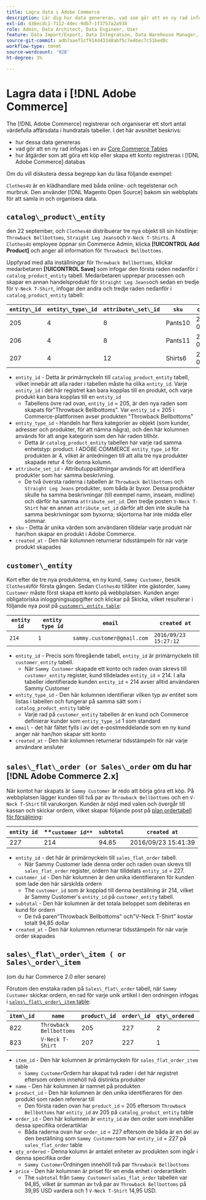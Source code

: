 ```yaml
---
title: Lagra data i Adobe Commerce
description: Lär dig hur data genereras, vad som gör att en ny rad infogas och hur åtgärder registreras i Adobe Commerce-databasen.
exl-id: 436ecdc1-7112-4dec-9db7-1f3757a2a938
role: Admin, Data Architect, Data Engineer, User
feature: Data Import/Export, Data Integration, Data Warehouse Manager, Commerce Tables
source-git-commit: adb7aaef1cf914d43348abf5c7e4bec7c51bed0c
workflow-type: tm+mt
source-wordcount: '928'
ht-degree: 3%

---
```


# Lagra data i [!DNL Adobe Commerce]

The [!DNL Adobe Commerce] registrerar och organiserar ett stort antal värdefulla affärsdata i hundratals tabeller. I det här avsnittet beskrivs:

* hur dessa data genereras
* vad gör att en ny rad infogas i en av [Core Commerce Tables](../data-warehouse-mgr/common-mage-tables.md)
* hur åtgärder som att göra ett köp eller skapa ett konto registreras i [!DNL Adobe Commerce] databas

Om du vill diskutera dessa begrepp kan du läsa följande exempel:

`Clothes4U` är en klädhandlare med både online- och tegelstenar och murbruk. Den använder [!DNL Magento Open Source] bakom sin webbplats för att samla in och organisera data.

## `catalog\_product\_entity`

den 22 september, och `Clothes4U` distribuerar tre nya objekt till sin höstlinje: `Throwback Bellbottoms`, `Straight Leg Jeans`och `V-Neck T-Shirts`. A `Clothes4U` employee öppnar sin Commerce Admin, klicka **[!UICONTROL Add Product]** och anger all information för `Throwback Bellbottoms`.

Uppfyrad med alla inställningar för `Throwback Bellbottoms`, klickar medarbetaren **[!UICONTROL Save]** som infogar den första raden nedanför i `catalog_product_entity` tabell. Medarbetaren upprepar processen och skapar en annan handelsprodukt för `Straight Leg Jeans`och sedan en tredje för `V-Neck T-Shirt`, infogar den andra och tredje raden nedanför i `catalog_product_entity` tabell:

| **`entity\_id`** | **`entity\_type\_id`** | **`attribute\_set\_id`** | **`sku`** | **`created\_at`** |
|---|---|---|---|---|
| 205 | 4 | 8 | Pants10 | 2016/09/22 09:15:43 |
| 206 | 4 | 8 | Pants11 | 2016/09/22 09:18:17 |
| 207 | 4 | 12 | Shirts6 | 2016/09/22 09:24:02 |

* `entity_id` - Detta är primärnyckeln till `catalog_product_entity` tabell, vilket innebär att alla rader i tabellen måste ha olika `entity_id`. Varje `entity_id` i det här registret kan bara kopplas till en produkt, och varje produkt kan bara kopplas till en `entity_id`
   * Tabellens övre rad ovan, `entity_id` = 205, är den nya raden som skapats för&quot;Throwback Bellbottoms&quot;. Var `entity_id` = 205 i Commerce-plattformen avser produkten &quot;Throwback Bellbottoms&quot;
* `entity_type_id` - Handeln har flera kategorier av objekt (som kunder, adresser och produkter, för att nämna några), och den här kolumnen används för att ange kategorin som den här raden tillhör.
   * Detta är `catalog_product_entity` tabellen har varje rad samma enhetstyp: product. I ADOBE COMMERCE `entity_type_id` för produkten är 4, vilket är anledningen till att alla tre nya produkter skapade retur 4 för denna kolumn.
* `attribute_set_id` - Attributuppsättningar används för att identifiera produkter som har samma beskrivning.
   * De två översta raderna i tabellen är `Throwback Bellbottoms` och `Straight Leg Jeans` produkter, som båda är byxor. Dessa produkter skulle ha samma beskrivningar (till exempel namn, inseam, midline) och därför ha samma `attribute_set_id`. Den tredje posten `V-Neck T-Shirt` har en annan `attribute_set_id` därför att den inte skulle ha samma beskrivningar som byxorna; skjortorna har inte midda eller sömmar.
* `sku` - Detta är unika värden som användaren tilldelar varje produkt när han/hon skapar en produkt i Adobe Commerce.
* `created_at` - Den här kolumnen returnerar tidsstämpeln för när varje produkt skapades

## `customer\_entity`

Kort efter de tre nya produkterna, en ny kund, `Sammy Customer`, besök `Clothes4U`för första gången. Sedan `Clothes4U` tillåter inte gästorder, `Sammy Customer` måste först skapa ett konto på webbplatsen. Kunden anger obligatoriska inloggningsuppgifter och klickar på Skicka, vilket resulterar i följande nya post på [`customer\_entity table`](../data-warehouse-mgr/cust-ent-table.md):

| **`entity id`** | **`entity type id`** | **`email`** | **`created at`** |
|---|---|---|---|
| `214` | `1` | `sammy.customer@gmail.com` | `2016/09/23 15:27:12` |

* `entity_id` - Precis som föregående tabell, `entity_id` är primärnyckeln till `customer_entity` tabell.
   * När `Sammy Customer` skapade ett konto och raden ovan skrevs till `customer_entity` register, kund tilldelades `entity_id` = 214. I alla tabeller identifierade kunden `entity_id` = 214 avser alltid användaren Sammy Customer
* `entity_type_id` - Den här kolumnen identifierar vilken typ av entitet som listas i tabellen och fungerar på samma sätt som i `catalog_product_entity` table
   * Varje rad på `customer_entity` tabellen är en kund och Commerce definierar kunder som `entity_type_id` 1 som standard
* `email` - det här fältet fylls i av det e-postmeddelande som en ny kund anger när han/hon skapar sitt konto
* `created_at` - Den här kolumnen returnerar tidsstämpeln för när varje användare ansluter

## `sales\_flat\_order (or Sales\_order` om du har [!DNL Adobe Commerce 2.x]

När kontot har skapats är `Sammy Customer` är redo att börja göra ett köp. På webbplatsen lägger kunden till två par av `Throwback Bellbottoms` och en `V-Neck T-Shirt` till varukorgen. Kunden är nöjd med valen och övergår till kassan och skickar ordern, vilket skapar följande post på [plan ordertabell för försäljning](../data-warehouse-mgr/sales-flat-order-table.md):

| **`entity id`** | **`customer id**` | **`subtotal`** | **`created at`** |
|---|---|---|---|
| 227 | 214 | 94.85 | 2016/09/23 15:41:39 |

* `entity_id` - det här är primärnyckeln till `sales_flat_order` tabell.
   * När Sammy Customer lade denna order och raden ovan skrevs till `sales_flat_order` register, ordern har tilldelats `entity_id` = 227.
* `customer_id` - Den här kolumnen är den unika identifieraren för kunden som lade den här särskilda ordern
   * The `customer_id` som är kopplad till denna beställning är 214, vilket är Sammy Customer&#39;s `entity_id` på `customer_entity` tabell.
* `subtotal` - Den här kolumnen är det totala beloppet som debiteras en kund för ordern
   * De två paren&quot;Throwback Bellbottoms&quot; och&quot;V-Neck T-Shirt&quot; kostar totalt 94,85 dollar
* `created_at` - Den här kolumnen returnerar tidsstämpeln för när varje order skapades

## `sales\_flat\_order\_item ( or Sales\_order\_item`

(om du har Commerce 2.0 eller senare)

Förutom den enstaka raden på `Sales\_flat\_order` tabell, när `Sammy Customer` skickar ordern, en rad för varje unik artikel i den ordningen infogas i [`sales\_flat\_order\_item` table](../data-warehouse-mgr/sales-flat-order-item-table.md):

| **`item\_id`** | **`name`** | **`product\_id`** | **`order\_id`** | **`qty\_ordered`** | **`price`** |
|---|---|---|---|---|---|
| 822 | `Throwback Bellbottoms` | 205 | 227 | 2 | 39.95 |
| 823 | `V-Neck T-Shirt` | 207 | 227 | 1 | 14.95 |

* `item_id` - Den här kolumnen är primärnyckeln för `sales_flat_order_item` table
   * `Sammy Customer`Ordern har skapat två rader i det här registret eftersom ordern innehöll två distinkta produkter
* `name` - Den här kolumnen är namnet på produkten
* `product_id` - Den här kolumnen är den unika identifieraren för den produkt som raden refererar till
   * Den första raden ovan har `product_id` = 205 eftersom `Throwback Bellbottoms` har `entity_id` av 205 på `catalog_product_entity` table
* `order_id` - Den här kolumnen är `entity_id` av den order som innehåller dessa specifika orderartiklar
   * Båda raderna ovan har `order_id` = 227 eftersom de båda är en del av den beställning som `Sammy Customer`som har `entity_id` = 227 på `sales_flat_order` table
* `qty_ordered` - Denna kolumn är antalet enheter av produkten som ingår i denna specifika order
   * `Sammy Customer`Ordningen innehöll två par `Throwback Bellbottoms`
* `price` - Den här kolumnen är priset för en enda enhet i orderartikeln
   * The `subtotal` från `Sammy Customer`i `sales_flat_order` tabellen var 94,85, vilket är summan av två par av `Throwback Bellbottoms` på 39,95 USD vardera och 1 `V-Neck T-Shirt` 14,95 USD.
